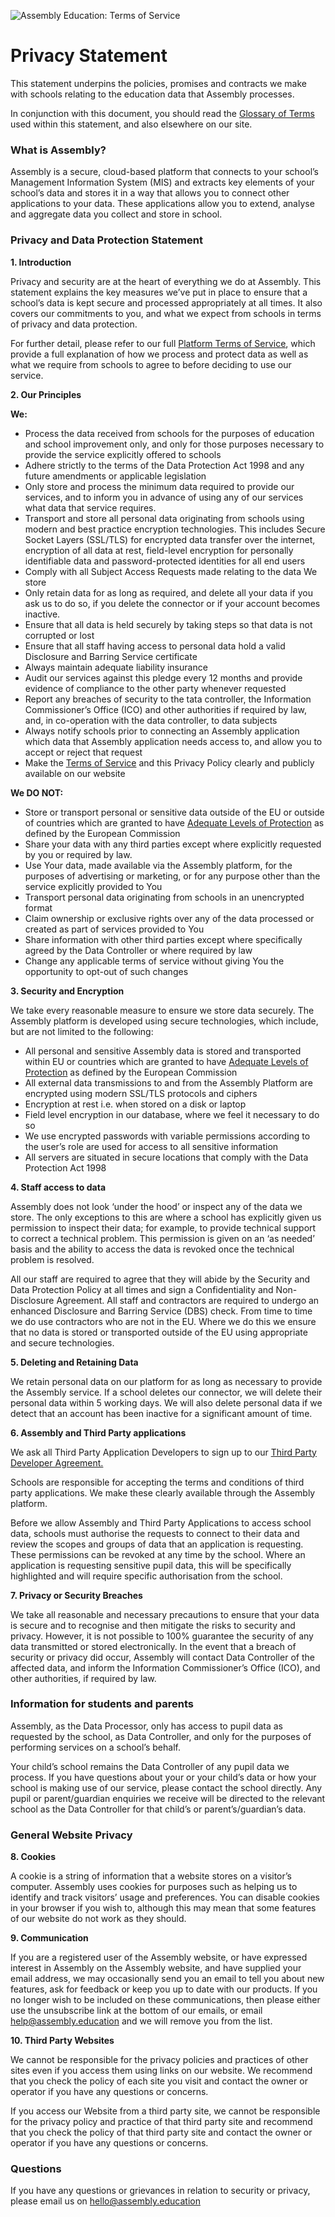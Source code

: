 ![Assembly Education: Terms of Service](http://assembly.education/images/assembly-logo-afe63f47.png)

# Privacy Statement

This statement underpins the policies, promises and contracts we make with schools relating to the education data that Assembly processes.

In conjunction with this document, you should read the [Glossary of Terms](https://github.com/assembly-edu/terms-of-service/blob/master/glossary.md) used within this statement, and also elsewhere on our site.

### What is Assembly?

Assembly is a secure, cloud-based platform that connects to your school’s Management Information System (MIS) and extracts key elements of your school’s data and stores it in a way that allows you to connect other applications to your data.  These applications allow you to extend, analyse and aggregate data you collect and store in school.

### Privacy and Data Protection Statement

__1. Introduction__

Privacy and security are at the heart of everything we do at Assembly. This statement explains the key measures we’ve put in place to ensure that a school’s data is kept secure and processed appropriately at all times. It also covers our commitments to you, and what we expect from schools in terms of privacy and data protection. 

For further detail, please refer to our full [Platform Terms of Service](https://github.com/assembly-edu/terms-of-service/blob/master/terms.md), which provide a full explanation of how we process and protect data as well as what we require from schools to agree to before deciding to use our service.

__2. Our Principles__

__We:__

* Process the data received from schools for the purposes of education and school improvement only, and only for those purposes necessary to provide the service explicitly offered to schools
* Adhere strictly to the terms of the Data Protection Act 1998 and any future amendments or applicable legislation
* Only store and process the minimum data required to provide our services, and to inform you in advance of using any of our services what data that service requires.
* Transport and store all personal data originating from schools using modern and best practice encryption technologies.  This includes Secure Socket Layers (SSL/TLS) for encrypted data transfer over the internet, encryption of all data at rest, field-level encryption for personally identifiable data and password-protected identities for all end users
* Comply with all Subject Access Requests made relating to the data We store
* Only retain data for as long as required, and delete all your data if you ask us to do so, if you delete the connector or if your account becomes inactive.
* Ensure that all data is held securely by taking steps so that data is not corrupted or lost 
* Ensure that all staff having access to personal data hold a valid Disclosure and Barring Service certificate
* Always maintain adequate liability insurance
* Audit our services against this pledge every 12 months and provide evidence of compliance to the other party whenever requested
* Report any breaches of security to the tata controller, the Information Commissioner’s Office (ICO) and other authorities if required by law, and, in co-operation with the data controller, to data subjects 
* Always notify schools prior to connecting an Assembly application which data that  Assembly application needs access to, and allow you to accept or reject that request
* Make the [Terms of Service](https://github.com/assembly-edu/terms-of-service/blob/master/terms.md) and this Privacy Policy clearly and publicly available on our website

__We DO NOT:__

* Store or transport personal or sensitive data outside of the EU or outside of countries which are granted to have [Adequate Levels of Protection](http://ec.europa.eu/justice/data-protection/international-transfers/adequacy/index_en.htm) as defined by the European Commission
* Share your data with any third parties except where explicitly requested by you or required by law.
* Use Your data, made available via the Assembly platform, for the purposes of advertising or marketing, or for any purpose other than the service explicitly provided to You
* Transport personal data originating from schools in an unencrypted format
* Claim ownership or exclusive rights over any of the data processed or created as part of services provided to You
* Share information with other third parties except where specifically agreed by the Data Controller or where required by law
* Change any applicable terms of service without giving You the opportunity to opt-out of such changes

__3. Security and Encryption__

We take every reasonable measure to ensure we store data securely. The Assembly platform is developed using secure technologies, which include, but are not limited to the following:

* All personal and sensitive Assembly data is stored and transported within EU or countries which are granted to have [Adequate Levels of Protection](http://ec.europa.eu/justice/data-protection/international-transfers/adequacy/index_en.htm) as defined by the European Commission
* All external data transmissions to and from the Assembly Platform are encrypted using modern SSL/TLS protocols and ciphers
* Encryption at rest i.e. when stored on a disk or laptop 
* Field level encryption in our database, where we feel it necessary to do so
* We use encrypted passwords with variable permissions according to the user’s role are used for access to all sensitive information
* All servers are situated in secure locations that comply with the Data Protection Act 1998

__4. Staff access to data__

Assembly does not look ‘under the hood’ or inspect any of the data we store.  The only exceptions to this are where a school has explicitly given us permission to inspect their data; for example, to provide technical support to correct a technical problem. This permission is given on an ‘as needed’ basis and the ability to access the data is revoked once the technical problem is resolved.

All our staff are required to agree that they will abide by the Security and Data Protection Policy at all times and sign a Confidentiality and Non-Disclosure Agreement.  All staff and contractors are required to undergo an enhanced Disclosure and Barring Service (DBS) check.  From time to time we do use contractors who are not in the EU.  Where we do this we ensure that no data is stored or transported outside of the EU using appropriate and secure technologies.

__5. Deleting and Retaining Data__

We retain personal data on our platform for as long as necessary to provide the Assembly service.  If a school deletes our connector, we will delete their personal data within 5 working days.  We will also delete personal data if we detect that an account has been inactive for a significant amount of time.

__6. Assembly and Third Party applications__

We ask all Third Party Application Developers to sign up to our [Third Party Developer Agreement.](https://github.com/assembly-edu/terms-of-service/blob/master/developer-agreement.md)  

Schools are responsible for accepting the terms and conditions of third party applications. We make these clearly available through the Assembly platform.

Before we allow Assembly and Third Party Applications to access school data, schools must authorise the requests to connect to their data and review the scopes and groups of data that an application is requesting.  These permissions can be revoked at any time by the school.  Where an application is requesting sensitive pupil data, this will be specifically highlighted and will require specific authorisation from the school.

__7. Privacy or Security Breaches__

We take all reasonable and necessary precautions to ensure that your data is secure and to recognise and then mitigate the risks to security and privacy.  However, it is not possible to 100% guarantee the security of any data transmitted or stored electronically.  In the event that a breach of security or privacy did occur, Assembly will contact Data Controller of the affected data, and inform the Information Commissioner’s Office (ICO), and other authorities, if required by law.


### Information for students and parents 

Assembly, as the Data Processor, only has access to pupil data as requested by the school, as Data Controller, and only for the purposes of performing services on a school’s behalf.

Your child’s school remains the Data Controller of any pupil data we process. If you have questions about your or your child’s data or how your school is making use of our service, please contact the school directly.  Any pupil or parent/guardian enquiries we receive will be directed to the relevant school as the Data Controller for that child’s or parent’s/guardian’s data.

### General Website Privacy

__8. Cookies__

 A cookie is a string of information that a website stores on a visitor’s computer. Assembly uses cookies for purposes such as helping us to identify and track visitors’ usage and preferences. You can disable cookies in your browser if you wish to, although this may mean that some features of our website do not work as they should.

__9. Communication__

If you are a registered user of the Assembly website, or have expressed interest in Assembly on the Assembly website, and have supplied your email address, we may occasionally send you an email to tell you about new features, ask for feedback or keep you up to date with our products. If you no longer wish to be included on these communications, then please either use the unsubscribe link at the bottom of our emails, or email <help@assembly.education> and we will remove you from the list.

__10. Third Party Websites__

We cannot be responsible for the privacy policies and practices of other sites even if you access them using links on our website. We recommend that you check the policy of each site you visit and contact the owner or operator if you have any questions or concerns. 

If you access our Website from a third party site, we cannot be responsible for the privacy policy and practice of that third party site and recommend that you check the policy of that third party site and contact the owner or operator if you have any questions or concerns.  

### Questions
If you have any questions or grievances in relation to security or privacy, please email us on <hello@assembly.education>
